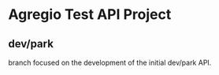 # Agregio Test API Project

## dev/park

branch focused on the development of the initial dev/park API.
